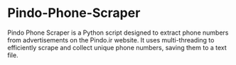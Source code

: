 # Pindo-Phone-Scraper
Pindo Phone Scraper is a Python script designed to extract phone numbers from advertisements on the Pindo.ir website. It uses multi-threading to efficiently scrape and collect unique phone numbers, saving them to a text file.
